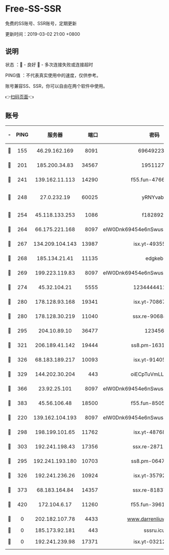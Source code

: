 # Free-SS-SSR

免费的SS账号、SSR账号，定期更新

更新时间：2019-03-02 21:00 +0800

## 说明

状态     ：🙂 - 良好 🙁 - 多次连接失败或连接超时

PING值   ：不代表真实使用中的速度，仅供参考。

账号兼容SS、SSR，你可以自由在两个软件中使用。

👉[扫码页面](https://liesauer.github.io/free-ss-ssr.github.io/)👈

## 账号

|-|PING|服务器|端口|密码|加密方式|区域|
|:----:|:----:|:-----:|-----:|:----:|:----:|:----:|
|🙂|155|46.29.162.169|8091|6964922356|aes-256-cfb|RU|
|🙂|201|185.200.34.83|34567|19511276|aes-256-cfb|US|
|🙂|241|139.162.11.113|14290|f55.fun-47666112|aes-256-cfb|SG|
|🙂|248|27.0.232.19|60025|yRNYvabB|xchacha20-ietf-poly1305|HK|
|🙂|254|45.118.133.253|1086|f1828920|aes-256-cfb|SG|
|🙂|264|66.175.221.168|8097|eIW0Dnk69454e6nSwuspv9DmS201tQ0D|aes-256-cfb|US|
|🙂|267|134.209.104.143|13987|isx.yt-49355412|aes-256-cfb|SG|
|🙂|268|185.134.21.41|11135|edgkeb|aes-256-cfb|GB|
|🙂|269|199.223.119.83|8097|eIW0Dnk69454e6nSwuspv9DmS201tQ0D|aes-256-cfb|US|
|🙂|274|45.32.104.21|5555|1234444411111|aes-256-cfb|SG|
|🙂|280|178.128.93.168|19341|isx.yt-70867662|aes-256-cfb|SG|
|🙂|280|178.128.30.219|11040|ssx.re-90688619|aes-256-cfb|SG|
|🙂|295|204.10.89.10|36477|123456|aes-256-cfb|US|
|🙂|321|206.189.41.142|19444|ss8.pm-16317279|aes-256-cfb|SG|
|🙂|326|68.183.189.217|10093|isx.yt-91405923|aes-256-cfb|SG|
|🙂|329|144.202.30.204|443|oiECpTuVmLLxk4Ts|aes-256-cfb|US|
|🙂|366|23.92.25.101|8097|eIW0Dnk69454e6nSwuspv9DmS201tQ0D|aes-256-cfb|US|
|🙂|383|45.56.106.48|18500|f55.fun-85055733|aes-256-cfb|US|
|🙂|220|139.162.104.193|8097|eIW0Dnk69454e6nSwuspv9DmS201tQ0D|aes-256-cfb|JP|
|🙂|298|198.199.101.65|11762|isx.yt-48768869|aes-256-cfb|US|
|🙂|303|192.241.198.43|17356|ssx.re-28711646|aes-256-cfb|US|
|🙁|295|192.241.193.180|10703|ss8.pm-06476648|aes-256-cfb|US|
|🙁|326|192.241.236.26|10924|isx.yt-35792736|aes-256-cfb|US|
|🙁|373|68.183.164.84|14357|ssx.re-81837624|aes-256-cfb|US|
|🙁|420|172.104.6.17|11260|f55.fun-39616774|aes-256-cfb|US|
|🙁|0|202.182.107.78|4433|www.darrenliuwei.com|aes-256-cfb|JP|
|🙁|0|185.173.92.181|443|sssru.icu|rc4-md5|RU|
|🙁|0|192.241.239.98|17371|isx.yt-03212931|aes-256-cfb|US|
